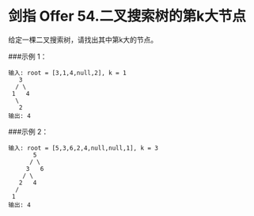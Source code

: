 # 剑指 Offer 54.二叉搜索树的第k大节点
给定一棵二叉搜索树，请找出其中第k大的节点。

###示例 1：
``` 
输入: root = [3,1,4,null,2], k = 1
   3
  / \
 1   4
  \
   2
输出: 4
```
###示例 2：
``` 
输入: root = [5,3,6,2,4,null,null,1], k = 3
       5
      / \
     3   6
    / \
   2   4
  /
 1
输出: 4

```